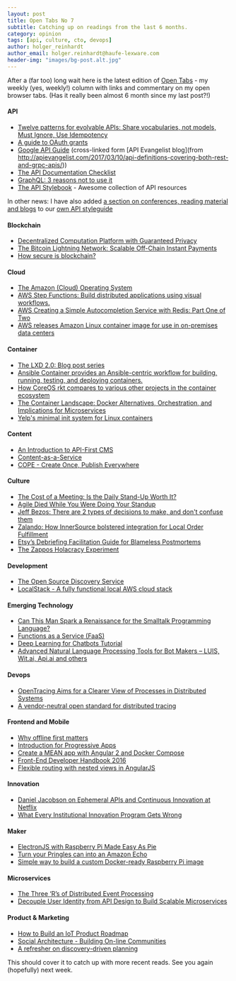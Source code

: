 ```yaml
---
layout: post
title: Open Tabs No 7
subtitle: Catching up on readings from the last 6 months.
category: opinion
tags: [api, culture, cto, devops]
author: holger_reinhardt
author_email: holger.reinhardt@haufe-lexware.com 
header-img: "images/bg-post.alt.jpg"
---
```


After a (far too) long wait here is the latest edition of [Open Tabs](http://dev.haufe.com/meta/category/opinion/) - my weekly (yes, weekly!) column with links and commentary on my open browser tabs. (Has it really been almost 6 month since my last post?!)
 
#### API
* [Twelve patterns for evolvable APIs: Share vocabularies, not models, Must Ignore, Use Idempotency](http://mamund.site44.com/talks/2017-03-sxsw/2017-03-sxsw-patterns.pdf)
* [A guide to OAuth grants](https://alexbilbie.com/guide-to-oauth-2-grants/)
* [Google API Guide](https://cloud.google.com/apis/design/) (cross-linked form [API Evangelist blog](from http://apievangelist.com/2017/03/10/api-definitions-covering-both-rest-and-grpc-apis/))
* [The API Documentation Checklist](https://blog.hitchhq.com/the-hitch-documentation-checklist-2887d4a2547d#.q73jhocac)
* [GraphQL: 3 reasons not to use it](https://blog.hitchhq.com/graphql-3-reasons-not-to-use-it-7715f60cb934#.bsp8uu8lx)
* [The API Stylebook](http://apistylebook.com) - Awesome collection of API resources

In other news: I have also added [a section on conferences, reading material and blogs](https://github.com/Haufe-Lexware/api-style-guide/blob/master/further-reading/further-reading.md) to our [own API styleguide](https://github.com/Haufe-Lexware/api-style-guide/blob/master/readme.md)

#### Blockchain
* [Decentralized Computation Platform with Guaranteed Privacy](http://www.enigma.co/enigma_full.pdf)
* [The Bitcoin Lightning Network: Scalable Off-Chain Instant Payments](https://lightning.network/lightning-network-paper.pdf)
* [How secure is blockchain?](https://www.taylorwessing.com/download/article-how-secure-is-block-chain.html)

#### Cloud
* [The Amazon (Cloud) Operating System](https://stratechery.com/2017/amazons-operating-system/)
* [AWS Step Functions: Build distributed applications using visual workflows.](https://aws.amazon.com/step-functions/)
* [AWS Creating a Simple Autocompletion Service with Redis: Part One of Two](https://aws.amazon.com/blogs/database/creating-a-simple-autocompletion-service-with-redis-part-one-of-two/)
* [AWS releases Amazon Linux container image for use in on-premises data centers](http://venturebeat.com/2016/11/01/aws-releases-amazon-linux-container-image-for-use-in-on-premises-data-centers/)


#### Container
* [The LXD 2.0: Blog post series](https://insights.ubuntu.com/2016/03/14/the-lxd-2-0-story-prologue/)
* [Ansible Container provides an Ansible-centric workflow for building, running, testing, and deploying containers.](http://docs.ansible.com/ansible-container/)
* [How CoreOS rkt compares to various other projects in the container ecosystem](https://coreos.com/rkt/docs/latest/rkt-vs-other-projects.html#rkt-vs-docker)
* [The Container Landscape: Docker Alternatives, Orchestration, and Implications for Microservices](https://www.infoq.com/articles/container-landscape-2016)
* [Yelp's minimal init system for Linux containers](https://github.com/Yelp/dumb-init)

#### Content
* [An Introduction to API-First CMS](https://snipcart.com/blog/intro-api-first-headless-cms-directus)
* [Content-as-a-Service](https://www.contentful.com/r/knowledgebase/content-as-a-service/)
* [COPE - Create Once, Publish Everywhere](https://www.programmableweb.com/news/cope-create-once-publish-everywhere/2009/10/13)

#### Culture
* [The Cost of a Meeting: Is the Daily Stand-Up Worth It?](http://blog.colinbreck.com/the-cost-of-a-meeting-is-the-daily-stand-up-worth-it/)
* [Agile Died While You Were Doing Your Standup](http://www.mindtheproduct.com/2017/04/agile-died-standup/)
* [Jeff Bezos: There are 2 types of decisions to make, and don't confuse them](http://www.businessinsider.de/jeff-bezos-on-type-1-and-type-2-decisions-2016-4)
* [Zalando: How InnerSource bolstered integration for Local Order Fulfillment](https://tech.zalando.com/blog/how-innersource-bolstered-integration-for-local-order-fulfillment/)
* [Etsy’s Debriefing Facilitation Guide for Blameless Postmortems](https://codeascraft.com/2016/11/17/debriefing-facilitation-guide/)
* [The Zappos Holacracy Experiment](https://hbr.org/ideacast/2016/07/the-zappos-holacracy-experiment.html)

#### Development
* [The Open Source Discovery Service](https://libraries.io)
* [LocalStack - A fully functional local AWS cloud stack](https://bitbucket.org/atlassian/localstack)

#### Emerging Technology
* [Can This Man Spark a Renaissance for the Smalltalk Programming Language?](https://thenewstack.io/can-man-spark-renaissance-smalltalk-programming-language/)
* [Functions as a Service (FaaS)](http://blog.alexellis.io/functions-as-a-service/)
* [Deep Learning for Chatbots Tutorial](http://www.wildml.com/2016/04/deep-learning-for-chatbots-part-1-introduction/)
* [Advanced Natural Language Processing Tools for Bot Makers – LUIS, Wit.ai, Api.ai and others](https://stanfy.com/blog/advanced-natural-language-processing-tools-for-bot-makers/)

#### Devops
* [OpenTracing Aims for a Clearer View of Processes in Distributed Systems](https://thenewstack.io/opentracing-aims-clearer-view-processes-distributed-systems/)
* [A vendor-neutral open standard for distributed tracing](http://opentracing.io)

#### Frontend and Mobile
* [Why offline first matters](http://techforum.booknetcanada.ca/why-offline-first-matters/)
* [Introduction for Progressive Apps](https://auth0.com/blog/introduction-to-progressive-apps-part-one/)
* [Create a MEAN app with Angular 2 and Docker Compose](https://scotch.io/tutorials/create-a-mean-app-with-angular-2-and-docker-compose)
* [Front-End Developer Handbook 2016](https://www.frontendhandbook.com)
* [Flexible routing with nested views in AngularJS](https://github.com/angular-ui/ui-router)

#### Innovation
* [Daniel Jacobson on Ephemeral APIs and Continuous Innovation at Netflix](https://www.infoq.com/news/2015/11/daniel-jacobson-ephemeral-apis)
* [What Every Institutional Innovation Program Gets Wrong](https://medium.nobl.io/what-every-institutional-innovation-program-gets-wrong-8943fdee9fce#.33o3a7ejs)

#### Maker
* [ElectronJS with Raspberry Pi Made Easy As Pie](https://resin.io/blog/electronjs-the-ultimate-guide/)
* [Turn your Pringles can into an Amazon Echo](http://blog.nextthing.co/turn-your-pringles-can-into-an-amazon-echo-with-c-h-i-p/)
* [Simple way to build a custom Docker-ready Raspberry Pi image](http://jonasrosland.com/simple-way-to-build-a-custom-docker-ready-raspberry-pi-image/)

#### Microservices
* [The Three ‘R’s of Distributed Event Processing](https://opencredo.com/three-rs-distributed-event-processing/)
* [Decouple User Identity from API Design to Build Scalable Microservices](http://nordicapis.com/decouple-user-identity-from-api-design-to-build-scalable-microservices/)

#### Product & Marketing
* [How to Build an IoT Product Roadmap](https://www.productplan.com/build-iot-product-roadmap/)
* [Social Architecture - Building On-line Communities](https://www.gitbook.com/book/hintjens/social-architecture/details)
* [A refresher on discovery-driven planning](https://hbr.org/2017/02/a-refresher-on-discovery-driven-planning)

This should cover it to catch up with more recent reads. See you again (hopefully) next week.


